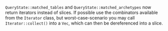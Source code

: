 `QueryState::matched_tables` and `QueryState::matched_archetypes` now return iterators instead of slices. If possible use the combinators available from the `Iterator` class, but worst-case-scenario you may call `Iterator::collect()` into a `Vec`, which can then be dereferenced into a slice.
